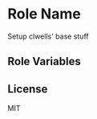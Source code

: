 Role Name
=========

Setup clwells' base stuff

Role Variables
--------------

License
-------

MIT
